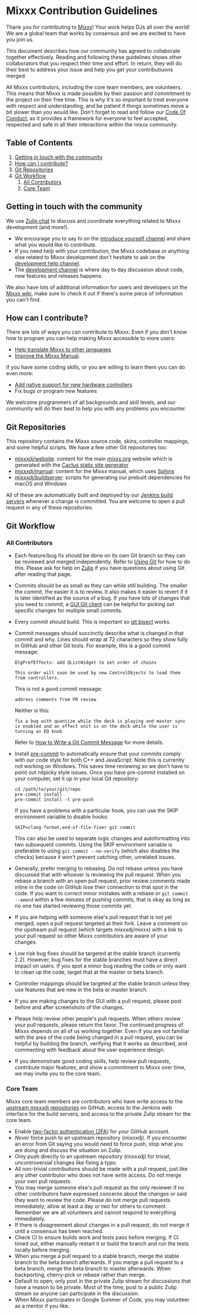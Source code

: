 # Mixxx Contribution Guidelines #
Thank you for contributing to [Mixxx](https://mixxx.org/)! Your work helps DJs all over the world! We are a global team that works by consensus and we are excited to have you join us.

This document describes how our community has agreed to collaborate together effectively. Reading and following these guidelines shows other collaborators that you respect their time and effort. In return, they will do their best to address your issue and help you get your contributiuons merged.

All Mixxx contributors, including the core team members, are volunteers. This means that Mixxx is made possible by their passion and commitment to the project on their free time. This is why it's so important to treat everyone with respect and understanding, and be patient if things sometimes move a bit slower than you would like. Don't forget to read and follow our [Code Of Conduct](https://github.com/mixxxdj/mixxx/blob/master/CODE_OF_CONDUCT.md), as it provides a framework for everyone to feel accepted, respected and safe in all their interactions within the mixxx community.

## Table of Contents ##
1. [Getting in touch with the community](#getting-in-touch-with-the-community)
2. [How can I contribute?](#how-can-i-contribute)
3. [Git Repositories](#Git-Repositories)
4. [Git Workflow](#Git-Workflow)
   1. [All Contributors](#All-Contributors)
   2. [Core Team](#Core-Team)

## Getting in touch with the community ##

We use [Zulip chat](https://mixxx.zulipchat.com/) to discuss and coordinate everything related to Mixxx development (and more!).

- We encourage you to say hi on the [introduce yourself channel](https://mixxx.zulipchat.com/#narrow/stream/109123-introduce-yourself) and share what you would like to contribute.
- If you need help with your contribution, the Mixxx codebase or anything else related to Mixxx development don't hesitate to ask on the [development help channel](https://mixxx.zulipchat.com/#narrow/stream/247620-development-help).
- The [development channel](https://mixxx.zulipchat.com/#narrow/stream/109171-development) is where day to day discussion about code, new features and releases happens.

We also have lots of additional information for users and developers on the [Mixxx wiki](https://github.com/mixxxdj/mixxx/wiki), make sure to check it out if there's some piece of information you can't find.

## How can I contribute? ##

There are lots of ways you can contribute to Mixxx. Even if you don't know how to program you can help making Mixxx accessible to more users:

 - [Help translate Mixxx to other languages](https://github.com/mixxxdj/mixxx/wiki/Internationalization)
 - [Improve the Mixxx Manual](https://github.com/mixxxdj/manual#readme).

If you have some coding skills, or you are willing to learn them you can do even more:

 - [Add native support for new hardware controllers](https://github.com/mixxxdj/mixxx/wiki/Contributing%20mappings)
 - Fix bugs or program new features

We welcome programmers of all backgrounds and skill levels, and our community will do their best to help you with any problems you encounter.

## Git Repositories ##
This repository contains the Mixxx source code, skins, controller mappings, and some helpful scripts. We have a few other Git repositories too:
* [mixxxdj/website](https://github.com/mixxxdj/website): content for the main [mixxx.org](https://mixxx.org/) website which is generated with the [Cactus static site generator](https://github.com/eudicots/Cactus)
* [mixxxdj/manual](https://github.com/mixxxdj/manual): content for the Mixxx manual, which uses [Sphinx](https://www.sphinx-doc.org/)
* [mixxxdj/buildserver](https://github.com/mixxxdj/buildserver): scripts for generating our prebuilt dependencies for macOS and Windows

All of these are automatically built and deployed by our [Jenkins build servers](https://builds.renegadetech.mixxx.org/) whenever a change is committed. You are welcome to open a pull request in any of these repositories.

## Git Workflow ##
### All Contributors ###
* Each feature/bug fix should be done on its own Git branch so they can be reviewed and merged independently. Refer to [Using Git](https://mixxx.org/wiki/doku.php/using_git) for how to do this. Please ask for help on [Zulip](https://mixxx.zulipchat.com/) if you have questions about using Git after reading that page.
* Commits should be as small as they can while still building. The smaller the commit, the easier it is to review. It also makes it easier to revert if it is later identified as the source of a bug. If you have lots of changes that you need to commit, a [GUI Git client](https://git-scm.com/downloads/guis) can be helpful for picking out specific changes for multiple small commits.
* Every commit should build. This is important so [git bisect](https://git-scm.com/book/en/v2/Git-Tools-Debugging-with-Git#_binary_search) works.
* Commit messages should succinctly describe what is changed in that commit and why. Lines should wrap at 72 characters so they show fully in GitHub and other Git tools. For example, this is a good commit message:

    ```
    DlgPrefEffects: add QListWidget to set order of chains

    This order will soon be used by new ControlObjects to load them
    from controllers.
    ```

    This is not a good commit message:

    ```
    address comments from PR review
    ```

    Neither is this:

    ```
    fix a bug with quantize while the deck is playing and master sync is enabled and an effect unit is on the deck while the user is turning an EQ knob
    ```

    Refer to [How to Write a Git Commit Message](https://chris.beams.io/posts/git-commit/) for more details.

* Install [pre-commit](https://pre-commit.com/#install) to automatically ensure that your commits comply with our code style for both C++ and JavaScript. Note this is currently not working on Windows. This saves time reviewing so we don't have to point out nitpicky style issues. Once you have pre-commit installed on your computer, set it up in your local Git repository:

    ```
    cd /path/to/your/git/repo
    pre-commit install
    pre-commit install -t pre-push
    ```

    If you have a problems with a particular hook, you can use the SKIP environment variable to disable hooks:

    ```
    SKIP=clang-format,end-of-file-fixer git commit
    ```

    This can also be used to separate logic changes and autoformatting into two subsequent commits. Using the SKIP environment variable is preferable to using `git commit --no-verify` (which also disables the checks) because it won't prevent catching other, unrelated issues.

* Generally, prefer merging to rebasing. Do not rebase unless you have discussed that with whoever is reviewing the pull request. When you rebase a branch with an open pull request, prior review comments made inline in the code on GitHub lose their connection to that spot in the code. If you want to correct minor mistakes with a rebase or `git commit --amend` within a few minutes of pushing commits, that is okay as long as no one has started reviewing those commits yet.
* If you are helping with someone else's pull request that is not yet merged, open a pull request targeted at their fork. Leave a comment on the upstream pull request (which targets mixxxdj/mixxx) with a link to your pull request so other Mixxx contributors are aware of your changes.
* Low risk bug fixes should be targeted at the stable branch (currently 2.2). However, bug fixes for the stable branches must have a direct impact on users. If you spot a minor bug reading the code or only want to clean up the code, target that at the master or beta branch.
* Controller mappings should be targeted at the stable branch unless they use features that are new in the beta or master branch.
* If you are making changes to the GUI with a pull request, please post before and after screenshots of the changes.
* Please help review other people's pull requests. When others review your pull requests, please return the favor. The continued progress of Mixxx depends on all of us working together. Even if you are not familiar with the area of the code being changed in a pull request, you can be helpful by building the branch, verifying that it works as described, and commenting with feedback about the user experience design.
* If you demonstrate good coding skills, help review pull requests, contribute major features, and show a commitment to Mixxx over time, we may invite you to the core team.

### Core Team ###
Mixxx core team members are contributors who have write access to the [upstream mixxxdj repositories](https://github.com/mixxxdj/) on GitHub, access to the Jenkins web interface for the build servers, and access to the private Zulip stream for the core team.

* Enable [two-factor authentication (2FA)](https://help.github.com/en/github/authenticating-to-github/securing-your-account-with-two-factor-authentication-2fa) for your GitHub account.
* _Never_ force push to an upstream repository (mixxxdj). If you encounter an error from Git saying you would need to force push, stop what you are doing and discuss the situation on Zulip.
* Only push directly to an upstream repository (mixxxdj) for trivial, uncontroversial changes like fixing a typo.
* All non-trivial contributions should be made with a pull request, just like any other contributor who does not have write access. Do not merge your own pull requests.
* You may merge someone else's pull request as the only reviewer if no other contributors have expressed concerns about the changes or said they want to review the code. Please do not merge pull requests immediately; allow at least a day or two for others to comment. Remember we are all volunteers and cannot respond to everything immediately.
* If there is disagreement about changes in a pull request, do not merge it until a consensus has been reached.
* Check CI to ensure builds work and tests pass before merging. If CI timed out, either manually restart it or build the branch and run the tests locally before merging.
* When you merge a pull request to a stable branch, merge the stable branch to the beta branch afterwards. If you merge a pull request to a beta branch, merge the beta branch to master afterwards. When backporting, cherry-pick or rebase rather than merge.
* Default to open; only post in the private Zulip stream for discussions that have a reason to be private. Most of the time, post to a public Zulip stream so anyone can participate in the discussion.
* When Mixxx participates in Google Summer of Code, you may volunteer as a mentor if you like.
